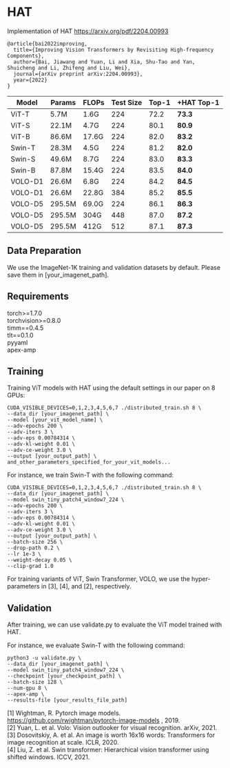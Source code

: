 # HAT

Implementation of HAT https://arxiv.org/pdf/2204.00993
```shell
@article{bai2022improving,
  title={Improving Vision Transformers by Revisiting High-frequency Components},
  author={Bai, Jiawang and Yuan, Li and Xia, Shu-Tao and Yan, Shuicheng and Li, Zhifeng and Liu, Wei},
  journal={arXiv preprint arXiv:2204.00993},
  year={2022}
}
```
| Model   | Params | FLOPs | Test Size | Top-1 | +HAT Top-1 |
|---------|--------|-------|-----------|-------|------------|
| ViT-T   | 5.7M   | 1.6G  | 224       | 72.2  | **73.3**      |
| ViT-S   | 22.1M  | 4.7G  | 224       | 80.1  |  **80.9**     |
| ViT-B   | 86.6M  | 17.6G | 224       | 82.0  |  **83.2**     |
| Swin-T  | 28.3M  | 4.5G  | 224       | 81.2  |  **82.0**      |
| Swin-S  | 49.6M  | 8.7G  | 224       | 83.0  |  **83.3**      |
| Swin-B  | 87.8M  | 15.4G | 224       | 83.5  |  **84.0**       |
| VOLO-D1 | 26.6M  | 6.8G  | 224       | 84.2  |  **84.5**       |
| VOLO-D1 | 26.6M  | 22.8G | 384       | 85.2  |  **85.5**       |
| VOLO-D5 | 295.5M | 69.0G | 224       | 86.1  |  **86.3**       |
| VOLO-D5 | 295.5M | 304G  | 448       | 87.0  |  **87.2**      |
| VOLO-D5 | 295.5M | 412G  | 512       | 87.1  |  **87.3**      |



## Data Preparation
We use the ImageNet-1K training and validation datasets by default.
Please save them in [your_imagenet_path].


## Requirements
torch>=1.7.0  
torchvision>=0.8.0  
timm==0.4.5  
tlt==0.1.0  
pyyaml  
apex-amp  

## Training
Training ViT models with HAT using the default settings in our paper on 8 GPUs:

```shell
CUDA_VISIBLE_DEVICES=0,1,2,3,4,5,6,7 ./distributed_train.sh 8 \
--data_dir [your_imagenet_path] \
--model [your_vit_model_name] \
--adv-epochs 200 \
--adv-iters 3 \
--adv-eps 0.00784314 \
--adv-kl-weight 0.01 \
--adv-ce-weight 3.0 \
--output [your_output_path] \
and_other_parameters_specified_for_your_vit_models...
```

For instance, we train Swin-T with the following command:
```shell
CUDA_VISIBLE_DEVICES=0,1,2,3,4,5,6,7 ./distributed_train.sh 8 \
--data_dir [your_imagenet_path] \
--model swin_tiny_patch4_window7_224 \
--adv-epochs 200 \
--adv-iters 3 \
--adv-eps 0.00784314 \
--adv-kl-weight 0.01 \
--adv-ce-weight 3.0 \
--output [your_output_path] \
--batch-size 256 \
--drop-path 0.2 \
--lr 1e-3 \
--weight-decay 0.05 \
--clip-grad 1.0
```
For training variants of ViT, Swin Transformer, VOLO, we use the hyper-parameters in [3], [4], and [2], respectively.

## Validation

After training, we can use validate.py to evaluate the ViT model trained with HAT.

For instance, we evaluate Swin-T with the following command:
```shell
python3 -u validate.py \
--data_dir [your_imagenet_path] \
--model swin_tiny_patch4_window7_224 \
--checkpoint [your_checkpoint_path] \
--batch-size 128 \
--num-gpu 8 \
--apex-amp \
--results-file [your_results_file_path]
```

[1] Wightman, R. Pytorch image models. https://github.com/rwightman/pytorch-image-models , 2019.  
[2] Yuan, L. et al. Volo: Vision outlooker for visual recognition. arXiv, 2021.  
[3] Dosovitskiy, A. et al. An image is worth 16x16 words: Transformers for image recognition at scale. ICLR, 2020.  
[4] Liu, Z. et al. Swin transformer: Hierarchical vision transformer using shifted windows. ICCV, 2021.
